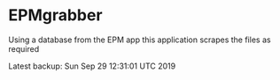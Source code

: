 # EPMgrabber
Using a database from the EPM app this application scrapes the files as required


Latest backup: Sun Sep 29 12:31:01 UTC 2019
